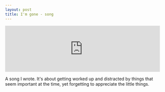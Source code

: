 ```yaml
---
layout: post
title: I'm gone - song
---
```


<p class="image"><iframe width="100%" height="150" scrolling="no" frameborder="no" src="https://w.soundcloud.com/player/?url=https%3A//api.soundcloud.com/tracks/123274467&amp;auto_play=false&amp;hide_related=false&amp;visual=false&amp;show_artwork=false&amp;show_playcount=false&amp;sharing=false"></iframe></p>

A song I wrote. It's about getting worked up and distracted by things that seem important at the time, yet forgetting to appreciate the little things.